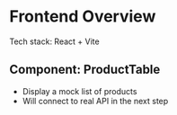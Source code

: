 
# Frontend Overview

Tech stack: React + Vite

## Component: ProductTable

- Display a mock list of products
- Will connect to real API in the next step
